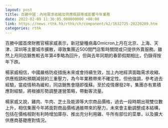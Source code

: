 ```yaml
---
layout: post
title: 百勝中國：內地需求收縮及供應瓶頸等或影響今年業務
date: 2022-02-09 11:36:05.000000000 +08:00
link: https://news.rthk.hk/rthk/ch/component/k2/1632725-20220209.htm
categories: rthk
---
```


百勝中國首席財務官楊家威表示，新冠變種病毒Omicron上月在北京、上海、天津、深圳等主要城市擴散，導致集團近500間門店暫時關閉或只提供外賣服務。雖然上月同店銷售較去年第4季略為回升，但與去年同期的春節假期相比，仍錄得按年下跌。

楊家威相信，中國嚴格防疫措施未來或會持續生效，加上內地經濟面臨需求收縮、供應瓶頸和預期減弱的三重壓力，為今年業務帶來不確定性。但他強調，參考過去經驗，當疫情稍為緩和，同店銷售會隨即復蘇。至於疫情爆發2年，集團亦有累積應對經驗，將根據形勢調整運營策略，帶動客流量。

楊家威又說，雞肉、牛肉、芝士及能源等大宗商品價格，過去一段時期出現雙位數上升，相信集團今年將面對商品價格通脹帶來的壓力，未來會主動調整成本結構，包括在價格相對有利時增加庫存、推出充分利用雞、牛所有部位的菜單，以及擴大供應商基礎應對情況。
